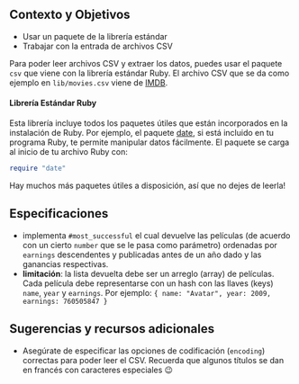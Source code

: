 ## Contexto y Objetivos

- Usar un paquete de la librería estándar
- Trabajar con la entrada de archivos CSV

Para poder leer archivos CSV y extraer los datos, puedes usar el paquete `csv` que viene con la librería estándar Ruby. El archivo CSV que se da como ejemplo en `lib/movies.csv` viene de [IMDB](http://www.imdb.com/boxoffice/alltimegross).

####  Librería Estándar Ruby

Esta librería incluye todos los paquetes útiles que están incorporados en la instalación de Ruby. Por ejemplo, el paquete [date](http://www.ruby-doc.org/stdlib-2.2.0/libdoc/date/rdoc/Date.html), si está incluido en tu programa Ruby, te permite manipular datos fácilmente. El paquete se carga al inicio de tu archivo Ruby con:

```ruby
require "date"
```

Hay muchos más paquetes útiles a disposición, así que no dejes de leerla!

## Especificaciones

- implementa `#most_successful` el cual devuelve las películas (de acuerdo con un cierto `number` que se le pasa como parámetro) ordenadas por `earnings` descendentes y publicadas antes de un año dado y las ganancias respectivas.
- **limitación**: la lista devuelta debe ser un arreglo (array) de películas. Cada película debe representarse con un hash con las llaves (keys) `name`, `year` y `earnings`. Por ejemplo: `{ name: "Avatar", year: 2009, earnings: 760505847 }`

## Sugerencias y recursos adicionales

- Asegúrate de especificar las opciones de codificación (`encoding`) correctas para poder leer el CSV.
Recuerda que algunos títulos se dan en francés con caracteres especiales 😉

